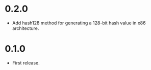 # 0.2.0
- Add hash128 method for generating a 128-bit hash value in x86 architecture.

# 0.1.0
- First release.
